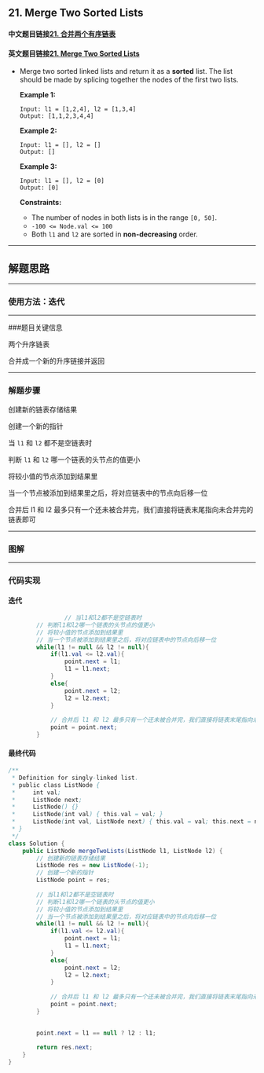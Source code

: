 ## 21. Merge Two Sorted Lists

#### 中文题目链接[21. 合并两个有序链表](https://leetcode-cn.com/problems/merge-two-sorted-lists/)

#### 英文题目链接[21. Merge Two Sorted Lists](https://leetcode.com/problems/merge-two-sorted-lists/)

- Merge two sorted linked lists and return it as a **sorted** list. The list should be made by splicing together the nodes of the first two lists.

   

  **Example 1:**

  

  ```
  Input: l1 = [1,2,4], l2 = [1,3,4]
  Output: [1,1,2,3,4,4]
  ```

  **Example 2:**

  ```
  Input: l1 = [], l2 = []
  Output: []
  ```

  **Example 3:**

  ```
  Input: l1 = [], l2 = [0]
  Output: [0]
  ```

   

  **Constraints:**

  - The number of nodes in both lists is in the range `[0, 50]`.
  - `-100 <= Node.val <= 100`
  - Both `l1` and `l2` are sorted in **non-decreasing** order.

---

## 解题思路

---

### 使用方法：迭代

---

###题目关键信息

两个升序链表

合并成一个新的升序链接并返回

---

### 解题步骤

创建新的链表存储结果

创建一个新的指针

当 `l1` 和 `l2` 都不是空链表时

判断 `l1` 和 `l2` 哪一个链表的头节点的值更小

将较小值的节点添加到结果里

当一个节点被添加到结果里之后，将对应链表中的节点向后移一位

合并后 l1 和 l2 最多只有一个还未被合并完，我们直接将链表末尾指向未合并完的链表即可

---

### 图解



---

### 代码实现

#### 迭代

```java
				// 当l1和l2都不是空链表时
        // 判断l1和l2哪一个链表的头节点的值更小
        // 将较小值的节点添加到结果里
        // 当一个节点被添加到结果里之后，将对应链表中的节点向后移一位
        while(l1 != null && l2 != null){
            if(l1.val <= l2.val){
                point.next = l1;
                l1 = l1.next;
            }
            else{
                point.next = l2;
                l2 = l2.next;
            }
            
            // 合并后 l1 和 l2 最多只有一个还未被合并完，我们直接将链表末尾指向未合并完的链表即可
            point = point.next;
        }
```

#### 最终代码

```java
/**
 * Definition for singly-linked list.
 * public class ListNode {
 *     int val;
 *     ListNode next;
 *     ListNode() {}
 *     ListNode(int val) { this.val = val; }
 *     ListNode(int val, ListNode next) { this.val = val; this.next = next; }
 * }
 */
class Solution {
    public ListNode mergeTwoLists(ListNode l1, ListNode l2) {
        // 创建新的链表存储结果
        ListNode res = new ListNode(-1); 
        // 创建一个新的指针
        ListNode point = res;
        
        // 当l1和l2都不是空链表时
        // 判断l1和l2哪一个链表的头节点的值更小
        // 将较小值的节点添加到结果里
        // 当一个节点被添加到结果里之后，将对应链表中的节点向后移一位
        while(l1 != null && l2 != null){
            if(l1.val <= l2.val){
                point.next = l1;
                l1 = l1.next;
            }
            else{
                point.next = l2;
                l2 = l2.next;
            }
            
            // 合并后 l1 和 l2 最多只有一个还未被合并完，我们直接将链表末尾指向未合并完的链表即可
            point = point.next;
        }

                
        point.next = l1 == null ? l2 : l1;
        
        return res.next;
    }
}
```

